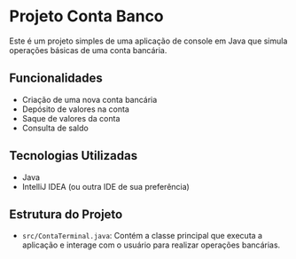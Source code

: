 # Projeto Conta Banco

Este é um projeto simples de uma aplicação de console em Java que simula operações básicas de uma conta bancária.

## Funcionalidades

- Criação de uma nova conta bancária
- Depósito de valores na conta
- Saque de valores da conta
- Consulta de saldo

## Tecnologias Utilizadas

- Java
- IntelliJ IDEA (ou outra IDE de sua preferência)

## Estrutura do Projeto

- `src/ContaTerminal.java`: Contém a classe principal que executa a aplicação e interage com o usuário para realizar operações bancárias.

